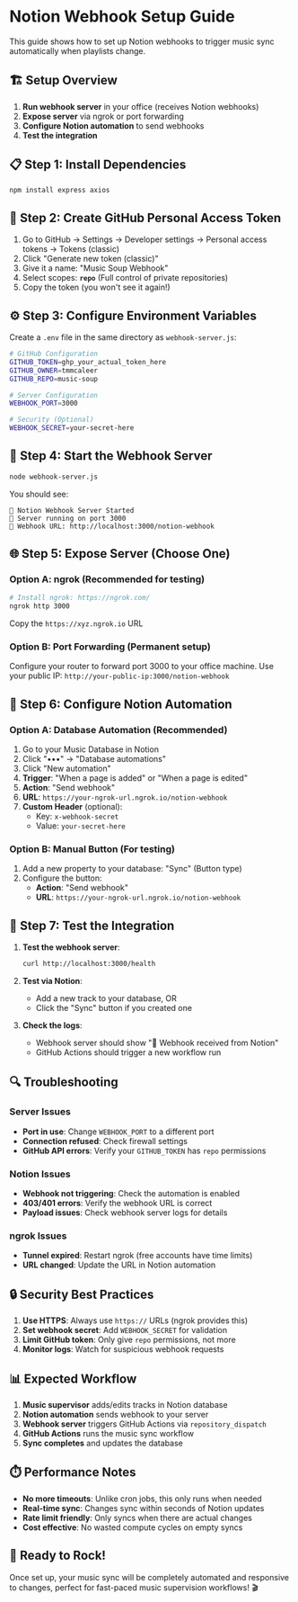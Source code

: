 # Notion Webhook Setup Guide

This guide shows how to set up Notion webhooks to trigger music sync automatically when playlists change.

## 🏗️ **Setup Overview**

1. **Run webhook server** in your office (receives Notion webhooks)
2. **Expose server** via ngrok or port forwarding
3. **Configure Notion automation** to send webhooks
4. **Test the integration**

## 📋 **Step 1: Install Dependencies**

```bash
npm install express axios
```

## 🔑 **Step 2: Create GitHub Personal Access Token**

1. Go to GitHub → Settings → Developer settings → Personal access tokens → Tokens (classic)
2. Click "Generate new token (classic)"
3. Give it a name: "Music Soup Webhook"
4. Select scopes: **`repo`** (Full control of private repositories)
5. Copy the token (you won't see it again!)

## ⚙️ **Step 3: Configure Environment Variables**

Create a `.env` file in the same directory as `webhook-server.js`:

```bash
# GitHub Configuration
GITHUB_TOKEN=ghp_your_actual_token_here
GITHUB_OWNER=tmmcaleer
GITHUB_REPO=music-soup

# Server Configuration  
WEBHOOK_PORT=3000

# Security (Optional)
WEBHOOK_SECRET=your-secret-here
```

## 🚀 **Step 4: Start the Webhook Server**

```bash
node webhook-server.js
```

You should see:
```
🎵 Notion Webhook Server Started
📡 Server running on port 3000
🔗 Webhook URL: http://localhost:3000/notion-webhook
```

## 🌐 **Step 5: Expose Server (Choose One)**

### Option A: ngrok (Recommended for testing)
```bash
# Install ngrok: https://ngrok.com/
ngrok http 3000
```
Copy the `https://xyz.ngrok.io` URL

### Option B: Port Forwarding (Permanent setup)
Configure your router to forward port 3000 to your office machine.
Use your public IP: `http://your-public-ip:3000/notion-webhook`

## 🔔 **Step 6: Configure Notion Automation**

### Option A: Database Automation (Recommended)
1. Go to your Music Database in Notion
2. Click "•••" → "Database automations"
3. Click "New automation"
4. **Trigger**: "When a page is added" or "When a page is edited"
5. **Action**: "Send webhook"
6. **URL**: `https://your-ngrok-url.ngrok.io/notion-webhook`
7. **Custom Header** (optional):
   - Key: `x-webhook-secret`
   - Value: `your-secret-here`

### Option B: Manual Button (For testing)
1. Add a new property to your database: "Sync" (Button type)
2. Configure the button:
   - **Action**: "Send webhook"
   - **URL**: `https://your-ngrok-url.ngrok.io/notion-webhook`

## 🧪 **Step 7: Test the Integration**

1. **Test the webhook server**:
   ```bash
   curl http://localhost:3000/health
   ```

2. **Test via Notion**:
   - Add a new track to your database, OR
   - Click the "Sync" button if you created one

3. **Check the logs**:
   - Webhook server should show "🔔 Webhook received from Notion"
   - GitHub Actions should trigger a new workflow run

## 🔍 **Troubleshooting**

### Server Issues
- **Port in use**: Change `WEBHOOK_PORT` to a different port
- **Connection refused**: Check firewall settings
- **GitHub API errors**: Verify your `GITHUB_TOKEN` has `repo` permissions

### Notion Issues
- **Webhook not triggering**: Check the automation is enabled
- **403/401 errors**: Verify the webhook URL is correct
- **Payload issues**: Check webhook server logs for details

### ngrok Issues
- **Tunnel expired**: Restart ngrok (free accounts have time limits)
- **URL changed**: Update the URL in Notion automation

## 🔒 **Security Best Practices**

1. **Use HTTPS**: Always use `https://` URLs (ngrok provides this)
2. **Set webhook secret**: Add `WEBHOOK_SECRET` for validation
3. **Limit GitHub token**: Only give `repo` permissions, not more
4. **Monitor logs**: Watch for suspicious webhook requests

## 📊 **Expected Workflow**

1. **Music supervisor** adds/edits tracks in Notion database
2. **Notion automation** sends webhook to your server
3. **Webhook server** triggers GitHub Actions via `repository_dispatch`
4. **GitHub Actions** runs the music sync workflow
5. **Sync completes** and updates the database

## ⏱️ **Performance Notes**

- **No more timeouts**: Unlike cron jobs, this only runs when needed
- **Real-time sync**: Changes sync within seconds of Notion updates
- **Rate limit friendly**: Only syncs when there are actual changes
- **Cost effective**: No wasted compute cycles on empty syncs

## 🎵 **Ready to Rock!**

Once set up, your music sync will be completely automated and responsive to changes, perfect for fast-paced music supervision workflows! 🎬
